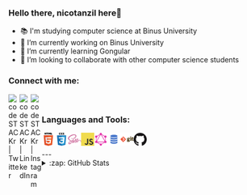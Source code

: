 ### Hello there, nicotanzil here👋 

- :books: I'm studying computer science at Binus University
- 🔭 I’m currently working on Binus University
- 🌱 I’m currently learning Gongular
- 👯 I’m looking to collaborate with other computer science students

### Connect with me:

[<img align="left" alt="codeSTACKr | Twitter" width="22px" src="https://cdn.jsdelivr.net/npm/simple-icons@v3/icons/twitter.svg" />][twitter]
[<img align="left" alt="codeSTACKr | LinkedIn" width="22px" src="https://cdn.jsdelivr.net/npm/simple-icons@v3/icons/linkedin.svg" />][linkedin]
[<img align="left" alt="codeSTACKr | Instagram" width="22px" src="https://cdn.jsdelivr.net/npm/simple-icons@v3/icons/instagram.svg" />][instagram]

<br />

### Languages and Tools:

[<img align="left" alt="HTML5" width="26px" src="https://raw.githubusercontent.com/github/explore/80688e429a7d4ef2fca1e82350fe8e3517d3494d/topics/html/html.png" />][link]
[<img align="left" alt="CSS3" width="26px" src="https://raw.githubusercontent.com/github/explore/80688e429a7d4ef2fca1e82350fe8e3517d3494d/topics/css/css.png" />][link]
[<img align="left" alt="Sass" width="26px" src="https://raw.githubusercontent.com/github/explore/80688e429a7d4ef2fca1e82350fe8e3517d3494d/topics/sass/sass.png" />][link]
[<img align="left" alt="JavaScript" width="26px" src="https://raw.githubusercontent.com/github/explore/80688e429a7d4ef2fca1e82350fe8e3517d3494d/topics/javascript/javascript.png" />][link]
[<img align="left" alt="GraphQL" width="26px" src="https://raw.githubusercontent.com/github/explore/80688e429a7d4ef2fca1e82350fe8e3517d3494d/topics/graphql/graphql.png" />][link]
[<img align="left" alt="SQL" width="26px" src="https://raw.githubusercontent.com/github/explore/80688e429a7d4ef2fca1e82350fe8e3517d3494d/topics/sql/sql.png" />][link]
[<img align="left" alt="Git" width="26px" src="https://raw.githubusercontent.com/github/explore/80688e429a7d4ef2fca1e82350fe8e3517d3494d/topics/git/git.png" />][link]
[<img align="left" alt="GitHub" width="26px" src="https://raw.githubusercontent.com/github/explore/78df643247d429f6cc873026c0622819ad797942/topics/github/github.png" />][link]

<br />
<br />
---


<details>
  <summary>:zap: GitHub Stats</summary>

  <img align="left" alt="GitHub Stats" src="https://github-readme-stats.vercel.app/api/?username=nicotanzil&count_private=true&theme=tokyonight&showicons=true" />
  <img align="left" alt="GitHub Language Stats" src="https://github-readme-stats.vercel.app/api/top-langs/?username=nicotanzil&langs_count=5&theme=tokyonight" />

</details>

[website]: #
[course]: #
[twitter]: https://twitter.com/nicotanzil
[youtube]: #
[instagram]: https://instagram.com/tanzilclementius
[linkedin]: https://linkedin.com/in/clementius-nichklaus-tanzil-328b851a2/
[webdevplaylist]: #
[jsplaylist]: #
[cssplaylist]: #
[reactplaylist]: #
[link]: #
